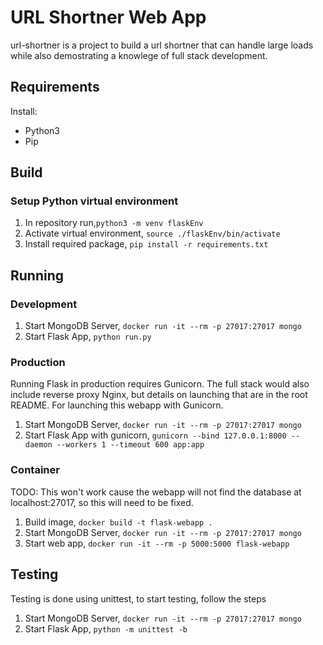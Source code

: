 # URL Shortner Web App

url-shortner is a project to build a url shortner that can handle large loads while also demostrating a knowlege of full stack development.

## Requirements

Install:

* Python3
* Pip

## Build

### Setup Python virtual environment

1. In repository run,`python3 -m venv flaskEnv`
2. Activate virtual environment, `source ./flaskEnv/bin/activate`
3. Install required package, `pip install -r requirements.txt`

## Running

### Development

1. Start MongoDB Server, `docker run -it --rm -p 27017:27017 mongo`
2. Start Flask App, `python run.py`

### Production

Running Flask in production requires Gunicorn.  The full stack would also include reverse proxy Nginx, but details on launching that are in
the root README.  For launching this webapp with Gunicorn.

1. Start MongoDB Server, `docker run -it --rm -p 27017:27017 mongo`
2. Start Flask App with gunicorn, `gunicorn --bind 127.0.0.1:8000 --daemon --workers 1 --timeout 600 app:app`

### Container

TODO: This won't work cause the webapp will not find the database at localhost:27017, so this will need to be fixed.

1. Build image, `docker build -t flask-webapp .`
2. Start MongoDB Server, `docker run -it --rm -p 27017:27017 mongo`
3. Start web app, `docker run -it --rm -p 5000:5000 flask-webapp`

## Testing

Testing is done using unittest, to start testing, follow the steps

1. Start MongoDB Server, `docker run -it --rm -p 27017:27017 mongo`
2. Start Flask App, `python -m unittest -b`
